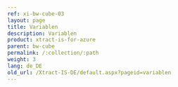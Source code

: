 ```yaml
---
ref: xi-bw-cube-03
layout: page
title: Variablen
description: Variablen
product: xtract-is-for-azure
parent: bw-cube
permalink: /:collection/:path
weight: 3
lang: de_DE
old_url: /Xtract-IS-DE/default.aspx?pageid=variablen
---
```

